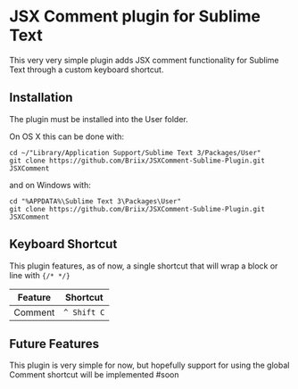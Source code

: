 JSX Comment plugin for Sublime Text
===================================
This very very simple plugin adds JSX comment functionality for Sublime Text through a custom keyboard shortcut.


Installation
------------
The plugin must be installed into the User folder.

On OS X this can be done with:

    cd ~/"Library/Application Support/Sublime Text 3/Packages/User"
    git clone https://github.com/Briix/JSXComment-Sublime-Plugin.git JSXComment


and on Windows with:

    cd "%APPDATA%\Sublime Text 3\Packages\User"
    git clone https://github.com/Briix/JSXComment-Sublime-Plugin.git JSXComment


Keyboard Shortcut
-----------------
This plugin features, as of now, a single shortcut that will wrap a block or line with `{/* */}`

|Feature    | Shortcut    |
|-----------|-------------|
|Comment    | `^ Shift C` |

Future Features
---------------
This plugin is very simple for now, but hopefully support for using the global Comment shortcut will be implemented #soon